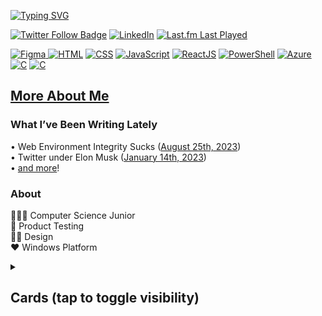 <!-- Intro -->

<a href="https://git.io/typing-svg"><img src="https://readme-typing-svg.demolab.com?font=Roboto&weight=500&size=33&duration=750&pause=3000&color=00B2F7&vCenter=true&width=650&lines=%3C%F0%9F%91%8B%F0%9F%8F%BB+Hello%2C+World!+This+is+Pratyaksh!+%2F%3E;%3C%F0%9F%91%8B%F0%9F%8F%BB+Namaste%2C+World!+This+is+Pratyaksh!+%2F%3E;%3C%F0%9F%91%8B%F0%9F%8F%BB+Bonjour%2C+World!+This+is+Pratyaksh!+%2F%3E;%3C%F0%9F%91%8B%F0%9F%8F%BB+Hola%2C+World!+This+is+Pratyaksh!++%2F%3E;%3C%F0%9F%91%8B%F0%9F%8F%BB+Ciao%2C+World!+This+is+Pratyaksh!+%2F%3E;%3C%F0%9F%91%8B%F0%9F%8F%BB+N%C7%90+h%C7%8Eo%2C+World!+This+is+Pratyaksh!+%2F%3E" alt="Typing SVG" /></a>

<!-- Badges -->
<a href="https://twitter.com/pratyakshm_"><img alt="Twitter Follow Badge" src="https://img.shields.io/badge/Twitter-%231DA1F2.svg?style=for-the-badge&logo=Twitter&logoColor=white"></a>
<a href="https://www.linkedin.com/in/pratyakshm/"><img alt="LinkedIn" src="https://img.shields.io/badge/linkedin-%230077B5.svg?style=for-the-badge&logo=linkedin&logoColor=white"></a>
<a href="https://last.fm/user/pratyakshm"><img alt="Last.fm Last Played" src="https://img.shields.io/endpoint?color=blueviolet&url=https://lastfm-last-played.biancarosa.com.br/pratyakshm/latest-song?format=shields.io&style=for-the-badge&label=Last+Played"></a>


<!--Figma--> <a href="https://www.figma.com/"><img alt="Figma" target="_blank" src="https://img.shields.io/badge/Figma-%0e0e0e.svg?style=for-the-badge&logo=Figma&color=0e0e0e&logoColor=white">  <!-- HTML --> <a href="https://www.w3schools.com/html/"><img alt="HTML" target="_blank" src="https://img.shields.io/badge/html5-%23E34F26.svg?style=for-the-badge&logo=html5&logoColor=white"></a> <!-- CSS --> <a href="https://www.w3schools.com/css/"><img alt="CSS" target="_blank"  src="https://img.shields.io/badge/css3-%231572B6.svg?style=for-the-badge&logo=css3&logoColor=white"></a> <!-- JavaScript --> <a href="https://developer.mozilla.org/en-US/docs/Web/javascript"><img alt="JavaScript" target="_blank" src="https://img.shields.io/badge/javascript-%23323330.svg?style=for-the-badge&logo=javascript&logoColor=%23F7DF1E"></a> <!-- React --> <a href="https://reactjs.org/docs/getting-started.html"><img alt="ReactJS" target="_blank" src="https://img.shields.io/badge/react-%2320232a.svg?style=for-the-badge&logo=react&logoColor=%2361DAFB"></a> <!-- PowerShell --> <a href="https://learn.microsoft.com/en-us/powershell/"><img alt="PowerShell" target="_blank" src="https://img.shields.io/badge/PowerShell-%235391FE.svg?style=for-the-badge&logo=powershell&logoColor=white"></a> <!-- Azure --> <a href="https://azure.microsoft.com/en-in/"><img alt="Azure" src="https://img.shields.io/badge/azure-%230072C6.svg?style=for-the-badge&logo=microsoftazure&logoColor=white"></a> <!-- C lang --> <a href="https://docs.microsoft.com/en-us/cpp/c-language"><img alt="C" src="https://img.shields.io/badge/c-%2300599C.svg?style=for-the-badge&logo=c&logoColor=white"></a> <!-- C# lang --><a href="https://learn.microsoft.com/en-us/dotnet/csharp/"><img alt="C" src="https://img.shields.io/badge/c%23-%23239120.svg?style=for-the-badge&logo=c-sharp&logoColor=white"></a>

<!-- Links -->
<h2> <a href="https://pratyakshm.com"><strong>More About Me</strong></a> </h2>

<h3 align="left">What I’ve Been Writing Lately</h3>
&bull; Web Environment Integrity Sucks (<a href="https://blog.pratyakshm.com/web-environment-integrity">August 25th, 2023</a>) <br>
&bull; Twitter under Elon Musk (<a href="https://blog.pratyakshm.com/thoughts-on-twitter-under-elon-musk">January 14th, 2023</a>) <br>
&bull; <a href="https://blog.pratyakshm.com">and more</a>!<br>
    
<!-- About -->
<h3 align="left">About</h3>
<p align="left">
👨🏻‍🎓 Computer Science Junior <br>
🏢 Product Testing <br>
🤌🏻 Design <br>
❤️ Windows Platform <br>
</p>

<!-- Cards -->
<details><summary><h2>Cards (tap to toggle visibility)</h2></summary>
<table align="left">
  <tr>
    <td align="center"><a href="https://github.com/pratyakshm"><img src="https://github-readme-stats.vercel.app/api?username=pratyakshm&custom_title=GitHub%20Stats&show_icons=true&width=500&hide_border=true&include_all_commits=true&count_private=true&border_radius=15px&theme=github_dark" /></a></td>
    <td align="center"><a href="https://github.com/pratyakshm"><img src="https://streak-stats.demolab.com?user=pratyakshm&theme=github-dark-blue&hide_border=true&border_radius=15&fire=4C8EDA&ring=4C8EDA&background=0D1117"/></a></td>
  </tr>
</table>
</details>

